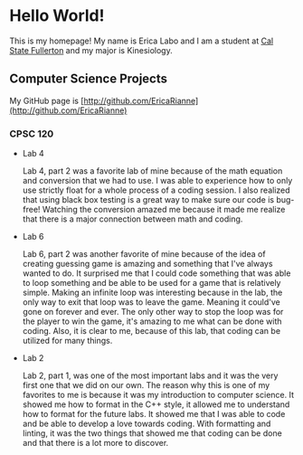 # Hello World!

This is my homepage! My name is Erica Labo and I am a student at [Cal State Fullerton](http://www.fullerton.edu/) and my major is Kinesiology.

## Computer Science Projects

My GitHub page is [http://github.com/EricaRianne](http://github.com/EricaRianne)

### CPSC 120

* Lab 4

    Lab 4, part 2 was a favorite lab of mine because of the math equation and conversion that we had to use. I was able to experience how to only use strictly float for a whole process of a coding session. I also realized that using black box testing is a great way to make sure our code is bug-free! Watching the conversion amazed me because it made me realize that there is a major connection between math and coding.

* Lab 6

    Lab 6, part 2 was another favorite of mine because of the idea of creating guessing game is amazing and something that I've always wanted to do. It surprised me that I could code something that was able to loop something and be able to be used for a game that is relatively simple. Making an infinite loop was interesting because in the lab, the only way to exit that loop was to leave the game. Meaning it could've gone on forever and ever. The only other way to stop the loop was for the player to win the game, it's amazing to me what can be done with coding. Also, it is clear to me, because of this lab, that coding can be utilized for many things.

* Lab 2

    Lab 2, part 1, was one of the most important labs and it was the very first one that we did on our own. The reason why this is one of my favorites to me is because it was my introduction to computer science. It showed me how to format in the C++ style, it allowed me to understand how to format for the future labs. It showed me that I was able to code and be able to develop a love towards coding. With formatting and linting, it was the two things that showed me that coding can be done and that there is a lot more to discover.